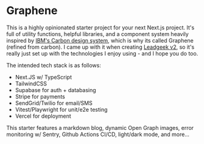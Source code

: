 # Graphene

This is a highly opinionated starter project for your next Next.js project. It's full of utility functions, helpful libraries, and a component system heavily inspired by [IBM's Carbon design system](https://carbondesignsystem.com/), which is why its called Graphene (refined from carbon). I came up with it when creating [Leadgeek v2](https://leadgeek.io), so it's really just set up with the technologies I enjoy using - and I hope you do too.

The intended tech stack is as follows:

- Next.JS w/ TypeScript
- TailwindCSS
- Supabase for auth + databasing
- Stripe for payments
- SendGrid/Twilio for email/SMS
- Vitest/Playwright for unit/e2e testing
- Vercel for deployment

This starter features a markdown blog, dynamic Open Graph images, error monitoring w/ Sentry, Github Actions CI/CD, light/dark mode, and more...
